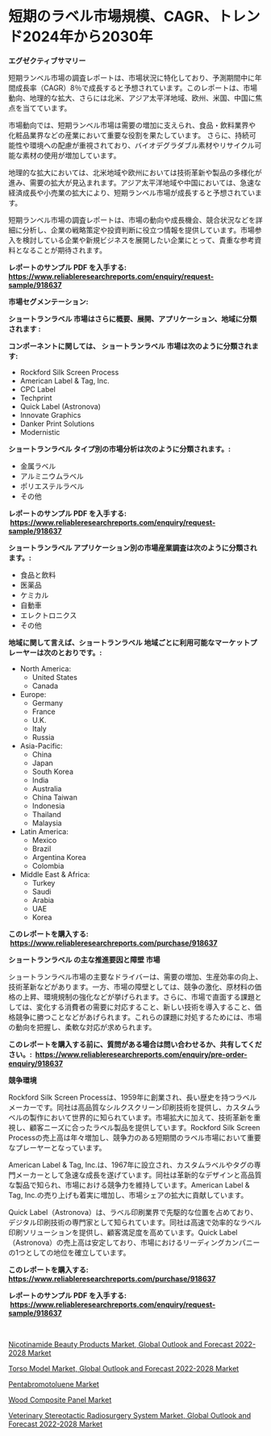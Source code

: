 <p><h1>短期のラベル市場規模、CAGR、トレンド2024年から2030年</h1></p><p><strong>エグゼクティブサマリー</strong></p>
<p><p>短期ランベル市場の調査レポートは、市場状況に特化しており、予測期間中に年間成長率（CAGR）8％で成長すると予想されています。このレポートは、市場動向、地理的な拡大、さらには北米、アジア太平洋地域、欧州、米国、中国に焦点を当てています。</p><p>市場動向では、短期ランベル市場は需要の増加に支えられ、食品・飲料業界や化粧品業界などの産業において重要な役割を果たしています。 さらに、持続可能性や環境への配慮が重視されており、バイオデグラダブル素材やリサイクル可能な素材の使用が増加しています。</p><p>地理的な拡大においては、北米地域や欧州においては技術革新や製品の多様化が進み、需要の拡大が見込まれます。アジア太平洋地域や中国においては、急速な経済成長や小売業の拡大により、短期ランベル市場が成長すると予想されています。</p><p>短期ランベル市場の調査レポートは、市場の動向や成長機会、競合状況などを詳細に分析し、企業の戦略策定や投資判断に役立つ情報を提供しています。市場参入を検討している企業や新規ビジネスを展開したい企業にとって、貴重な参考資料となることが期待されます。</p></p>
<p><strong>レポートのサンプル PDF を入手する: <a href="https://www.reliableresearchreports.com/enquiry/request-sample/918637">https://www.reliableresearchreports.com/enquiry/request-sample/918637</a></strong></p>
<p><strong>市場セグメンテーション:</strong></p>
<p><strong> ショートランラベル 市場はさらに概要、展開、アプリケーション、地域に分類されます :</strong></p>
<p><strong>コンポーネントに関しては、 ショートランラベル 市場は次のように分類されます: &nbsp;</strong></p>
<p><ul><li>Rockford Silk Screen Process</li><li>American Label & Tag, Inc.</li><li>CPC Label</li><li>Techprint</li><li>Quick Label (Astronova)</li><li>Innovate Graphics</li><li>Danker Print Solutions</li><li>Modernistic</li></ul></p>
<p><strong> ショートランラベル タイプ別の市場分析は次のように分類されます。:</strong></p>
<p><ul><li>金属ラベル</li><li>アルミニウムラベル</li><li>ポリエステルラベル</li><li>その他</li></ul></p>
<p><strong>レポートのサンプル PDF を入手する: &nbsp;<a href="https://www.reliableresearchreports.com/enquiry/request-sample/918637">https://www.reliableresearchreports.com/enquiry/request-sample/918637</a></strong></p>
<p><strong> ショートランラベル アプリケーション別の市場産業調査は次のように分類されます。:</strong></p>
<p><ul><li>食品と飲料</li><li>医薬品</li><li>ケミカル</li><li>自動車</li><li>エレクトロニクス</li><li>その他</li></ul></p>
<p><strong>地域に関して言えば、ショートランラベル 地域ごとに利用可能なマーケットプレーヤーは次のとおりです。:</strong></p>
<p><ul>
    <li>
        North America:
        <ul>
            <li>United States</li>
            <li>Canada</li>
        </ul>
    </li>
    <li>
        Europe:
        <ul>
            <li>Germany</li>
            <li>France</li>
            <li>U.K.</li>
            <li>Italy</li>
            <li>Russia</li>
        </ul>
    </li>
    <li>
        Asia-Pacific:
        <ul>
            <li>China</li>
            <li>Japan</li>
            <li>South Korea</li>
            <li>India</li>
            <li>Australia</li>
            <li>China Taiwan</li>
            <li>Indonesia</li>
            <li>Thailand</li>
            <li>Malaysia</li>
        </ul>
    </li>
    <li>
        Latin America:
        <ul>
            <li>Mexico</li>
            <li>Brazil</li>
            <li>Argentina Korea</li>
            <li>Colombia</li>
        </ul>
    </li>
    <li>
        Middle East & Africa:
        <ul>
            <li>Turkey</li>
            <li>Saudi</li>
            <li>Arabia</li>
            <li>UAE</li>
            <li>Korea</li>
        </ul>
    </li>
    </ul></p>
<p><strong>このレポートを購入する: &nbsp;<a href="https://www.reliableresearchreports.com/purchase/918637">https://www.reliableresearchreports.com/purchase/918637</a></strong></p>
<p><strong>ショートランラベル の主な推進要因と障壁 市場</strong></p>
<p><p>ショートランラベル市場の主要なドライバーは、需要の増加、生産効率の向上、技術革新などがあります。一方、市場の障壁としては、競争の激化、原材料の価格の上昇、環境規制の強化などが挙げられます。さらに、市場で直面する課題としては、変化する消費者の需要に対応すること、新しい技術を導入すること、価格競争に勝つことなどがあげられます。これらの課題に対処するためには、市場の動向を把握し、柔軟な対応が求められます。</p></p>
<p><strong>このレポートを購入する前に、質問がある場合は問い合わせるか、共有してください。:&nbsp; <a href="https://www.reliableresearchreports.com/enquiry/pre-order-enquiry/918637">https://www.reliableresearchreports.com/enquiry/pre-order-enquiry/918637</a></strong></p>
<p><strong>競争環境</strong></p>
<p><p>Rockford Silk Screen Processは、1959年に創業され、長い歴史を持つラベルメーカーです。同社は高品質なシルクスクリーン印刷技術を提供し、カスタムラベルの製作において世界的に知られています。市場拡大に加えて、技術革新を重視し、顧客ニーズに合ったラベル製品を提供しています。Rockford Silk Screen Processの売上高は年々増加し、競争力のある短期間のラベル市場において重要なプレーヤーとなっています。</p><p>American Label & Tag, Inc.は、1967年に設立され、カスタムラベルやタグの専門メーカーとして急速な成長を遂げています。同社は革新的なデザインと高品質な製品で知られ、市場における競争力を維持しています。American Label & Tag, Inc.の売り上げも着実に増加し、市場シェアの拡大に貢献しています。</p><p>Quick Label（Astronova）は、ラベル印刷業界で先駆的な位置を占めており、デジタル印刷技術の専門家として知られています。同社は高速で効率的なラベル印刷ソリューションを提供し、顧客満足度を高めています。Quick Label（Astronova）の売上高は安定しており、市場におけるリーディングカンパニーの1つとしての地位を確立しています。</p></p>
<p><strong>このレポートを購入する: &nbsp; <a href="https://www.reliableresearchreports.com/purchase/918637">https://www.reliableresearchreports.com/purchase/918637</a></strong></p>
<p><strong>レポートのサンプル PDF を入手する: &nbsp;<a href="https://www.reliableresearchreports.com/enquiry/request-sample/918637">https://www.reliableresearchreports.com/enquiry/request-sample/918637</a></strong><strong></strong></p>
<p>&nbsp;</p>
<p><p><a href="https://butternut-bug-553.notion.site/Nicotinamide-Beauty-Products-Market-Global-Outlook-and-Forecast-2022-2028-Market-Size-Share-Tren-9ce44570d72b4404931326df2b06f838">Nicotinamide Beauty Products Market, Global Outlook and Forecast 2022-2028 Market</a></p><p><a href="https://five-trouble-98a.notion.site/Torso-Model-Market-Global-Outlook-and-Forecast-2022-2028-Market-Size-Global-Industry-Overview-Mar-99e6cf6ad993421b82bfee5e51d3d2db">Torso Model Market, Global Outlook and Forecast 2022-2028 Market</a></p><p><a href="https://view.publitas.com/reportprime-1/pentabromotoluene-market-share-market-new-trends-analysis-report-by-type-by-application-by-end-use-by-region-and-segment-forecasts-2024-2031/">Pentabromotoluene Market</a></p><p><a href="https://view.publitas.com/reportprime-1/wood-composite-panel-market-size-growth-and-forecast-from-2024-2031/">Wood Composite Panel Market</a></p><p><a href="https://fuschia-pecorino-a6d.notion.site/Veterinary-Stereotactic-Radiosurgery-System-Market-Global-Outlook-and-Forecast-2022-2028-Market-Ch-af6ad9f650b04ae69bfe38a098e9d249">Veterinary Stereotactic Radiosurgery System Market, Global Outlook and Forecast 2022-2028 Market</a></p></p>